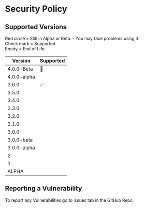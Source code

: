 # Security Policy

## Supported Versions
Red circle = Still in Alpha or Beta. - You may face problems using it. <br>
Check mark = Supported. <br>
Empty = End of Life. <br>

| Version     | Supported          |
| -------     | ------------------ |
| 4.0.0-Beta  | :red_circle:       | 
| 4.0.0-alpha |                    | 
| 3.6.0       | :white_check_mark: |
| 3.5.0       |                    |
| 3.4.0       |                    |
| 3.3.0       |                    |
| 3.2.0       |                    |
| 3.1.0       |                    |
| 3.0.0       |                    |
| 3.0.0-beta  |                    |
| 3.0.0-alpha |                    |
| 2           |                    |
| 1           |                    |
| ALPHA       |                    |




## Reporting a Vulnerability

To report any Vulnerabilities go to issues tab in the GitHub Repo. 
